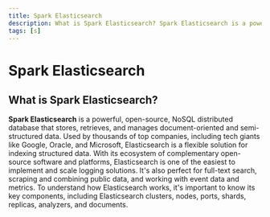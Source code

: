 ```yaml
---
title: Spark Elasticsearch
description: What is Spark Elasticsearch? Spark Elasticsearch is a powerful, open-source, NoSQL distributed database that stores, retrieves, and manages document-oriented and semi-structured data. Used by thousands of top companies, including tech giants like Google, Oracle, and Microsoft, Elasticsearch is a flexible solution for indexing structured data.
tags: [s]
---
```


# Spark Elasticsearch

## What is Spark Elasticsearch?

**Spark Elasticsearch** is a powerful, open-source, NoSQL distributed database that stores, retrieves, and manages document-oriented and semi-structured data. Used by thousands of top companies, including tech giants like Google, Oracle, and Microsoft, Elasticsearch is a flexible solution for indexing structured data. With its ecosystem of complementary open-source software and platforms, Elasticsearch is one of the easiest to implement and scale logging solutions. It's also perfect for full-text search, scraping and combining public data, and working with event data and metrics. To understand how Elasticsearch works, it's important to know its key components, including Elasticsearch clusters, nodes, ports, shards, replicas, analyzers, and documents.
